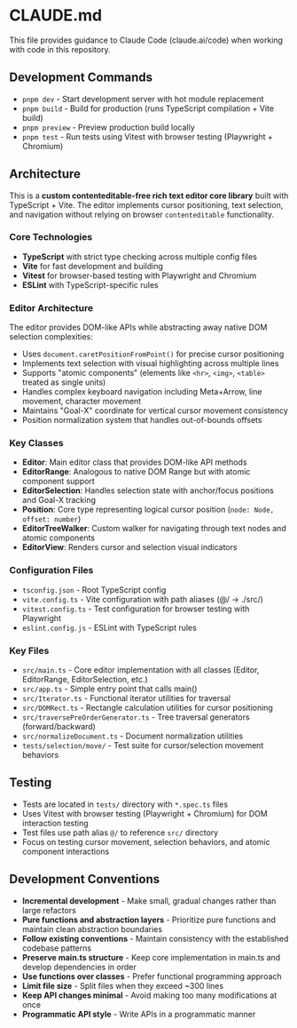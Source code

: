 # CLAUDE.md

This file provides guidance to Claude Code (claude.ai/code) when working with code in this repository.

## Development Commands

- `pnpm dev` - Start development server with hot module replacement
- `pnpm build` - Build for production (runs TypeScript compilation + Vite build)
- `pnpm preview` - Preview production build locally
- `pnpm test` - Run tests using Vitest with browser testing (Playwright + Chromium)

## Architecture

This is a **custom contenteditable-free rich text editor core library** built with TypeScript + Vite. The editor implements cursor positioning, text selection, and navigation without relying on browser `contenteditable` functionality.

### Core Technologies  
- **TypeScript** with strict type checking across multiple config files
- **Vite** for fast development and building
- **Vitest** for browser-based testing with Playwright and Chromium
- **ESLint** with TypeScript-specific rules

### Editor Architecture

The editor provides DOM-like APIs while abstracting away native DOM selection complexities:
- Uses `document.caretPositionFromPoint()` for precise cursor positioning
- Implements text selection with visual highlighting across multiple lines  
- Supports "atomic components" (elements like `<hr>`, `<img>`, `<table>` treated as single units)
- Handles complex keyboard navigation including Meta+Arrow, line movement, character movement
- Maintains "Goal-X" coordinate for vertical cursor movement consistency
- Position normalization system that handles out-of-bounds offsets

### Key Classes

- **Editor**: Main editor class that provides DOM-like API methods
- **EditorRange**: Analogous to native DOM Range but with atomic component support
- **EditorSelection**: Handles selection state with anchor/focus positions and Goal-X tracking
- **Position**: Core type representing logical cursor position (`node: Node, offset: number`)
- **EditorTreeWalker**: Custom walker for navigating through text nodes and atomic components
- **EditorView**: Renders cursor and selection visual indicators

### Configuration Files

- `tsconfig.json` - Root TypeScript config
- `vite.config.ts` - Vite configuration with path aliases (@/ -> ./src/)
- `vitest.config.ts` - Test configuration for browser testing with Playwright
- `eslint.config.js` - ESLint with TypeScript rules

### Key Files

- `src/main.ts` - Core editor implementation with all classes (Editor, EditorRange, EditorSelection, etc.)
- `src/app.ts` - Simple entry point that calls main()
- `src/Iterator.ts` - Functional iterator utilities for traversal
- `src/DOMRect.ts` - Rectangle calculation utilities for cursor positioning
- `src/traversePreOrderGenerator.ts` - Tree traversal generators (forward/backward)
- `src/normalizeDocument.ts` - Document normalization utilities
- `tests/selection/move/` - Test suite for cursor/selection movement behaviors

## Testing

- Tests are located in `tests/` directory with `*.spec.ts` files
- Uses Vitest with browser testing (Playwright + Chromium) for DOM interaction testing
- Test files use path alias `@/` to reference `src/` directory
- Focus on testing cursor movement, selection behaviors, and atomic component interactions

## Development Conventions

- **Incremental development** - Make small, gradual changes rather than large refactors
- **Pure functions and abstraction layers** - Prioritize pure functions and maintain clean abstraction boundaries
- **Follow existing conventions** - Maintain consistency with the established codebase patterns
- **Preserve main.ts structure** - Keep core implementation in main.ts and develop dependencies in order
- **Use functions over classes** - Prefer functional programming approach
- **Limit file size** - Split files when they exceed ~300 lines
- **Keep API changes minimal** - Avoid making too many modifications at once
- **Programmatic API style** - Write APIs in a programmatic manner
